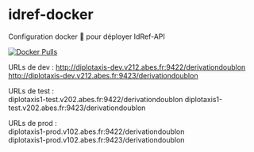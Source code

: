 # idref-docker
Configuration docker 🐳 pour déployer IdRef-API

[![Docker Pulls](https://img.shields.io/docker/pulls/abesesr/idref.svg)](https://hub.docker.com/r/abesesr/idref/)

URLs de dev : 
http://diplotaxis-dev.v212.abes.fr:9422/derivationdoublon
http://diplotaxis-dev.v212.abes.fr:9423/derivationdoublon

URLs de test :  
diplotaxis1-test.v202.abes.fr:9422/derivationdoublon 
diplotaxis1-test.v202.abes.fr:9423/derivationdoublon 

URLs de prod :  
diplotaxis1-prod.v102.abes.fr:9422/derivationdoublon  
diplotaxis1-prod.v102.abes.fr:9423/derivationdoublon 